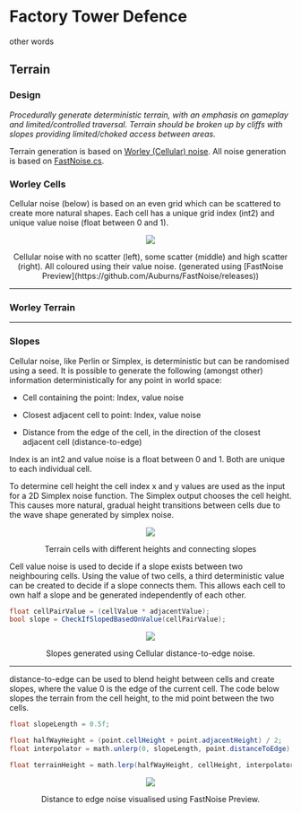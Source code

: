 # Factory Tower Defence

other words

## Terrain

### Design
_Procedurally generate deterministic terrain, with an emphasis on gameplay and limited/controlled traversal. Terrain should be broken up by cliffs with slopes providing limited/choked access between areas._

Terrain generation is based on [Worley (Cellular) noise](https://thebookofshaders.com/12/). All noise generation is based on [FastNoise.cs](https://assetstore.unity.com/packages/tools/particles-effects/fastnoise-70706).

### Worley Cells

Cellular noise (below) is based on an even grid which can be scattered to create more natural shapes. Each cell has a unique grid index (int2) and unique value noise (float between 0 and 1).
<p align="center">
<img src="https://imgur.com/pszR8ED.png">
</p>
<p align="center">
Cellular noise with no scatter (left), some scatter (middle) and high scatter (right).
All coloured using their value noise.
(generated using [FastNoise Preview](https://github.com/Auburns/FastNoise/releases))
</p>

---

### Worley Terrain

---

### Slopes

Cellular noise, like Perlin or Simplex, is deterministic but can be randomised using a seed. It is possible to generate the following (amongst other) information deterministically for any point in world space:

* Cell containing the point: Index, value noise

* Closest adjacent cell to point: Index, value noise

* Distance from the edge of the cell, in the direction of the closest adjacent cell (distance-to-edge)

Index is an int2 and value noise is a float between 0 and 1. Both are unique to each individual cell. 

To determine cell height the cell index x and y values are used as the input for a 2D Simplex noise function. The Simplex output chooses the cell height. This causes more natural, gradual height transitions between cells due to the wave shape generated by simplex noise.
<p align="center">
<img src="https://i.imgur.com/0QuGEV6.png">
</p>
<p align="center">
Terrain cells with different heights and connecting slopes
</p>

Cell value noise is used to decide if a slope exists between two neighbouring cells. Using the value of two cells, a third deterministic value can be created to decide if a slope connects them.
This allows each cell to own half a slope and be generated independently of each other.
```csharp
float cellPairValue = (cellValue * adjacentValue);
bool slope = CheckIfSlopedBasedOnValue(cellPairValue);
```
<p align="center">
<img src="https://imgur.com/VJBkFBq.png">
</p>
<p align="center">
Slopes generated using Cellular distance-to-edge noise.
</p>

---

distance-to-edge can be used to blend height between cells and create slopes, where the value 0 is the edge of the current cell. The code below slopes the terrain from the cell height, to the mid point between the two cells.
```csharp
float slopeLength = 0.5f;

float halfWayHeight = (point.cellHeight + point.adjacentHeight) / 2;
float interpolator = math.unlerp(0, slopeLength, point.distanceToEdge);

float terrainHeight = math.lerp(halfWayHeight, cellHeight, interpolator);
```
<p align="center">
<img src="https://imgur.com/McWVde3.png">
</p>
<p align="center">
Distance to edge noise visualised using FastNoise Preview.
</p>





